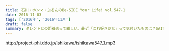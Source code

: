 ```yaml
---
title: 石川・ホンマ・ぶるんのBe-SIDE Your Life! vol.547-1
date: 2016-11-03
tags: ['2016年', '2016年11月']
draft: false
summary: タレントとの距離感って難しい。最近「これ好きだな」って気付いたものは？SAITO
---
```


http://project-phi.ddo.jp/ishikawa/ishikawa547_1.mp3
